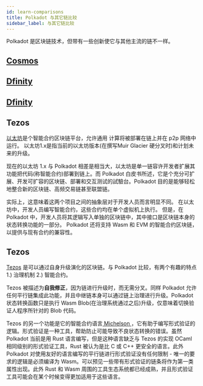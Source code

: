 ```yaml
---
id: learn-comparisons
title: Polkadot 与其它链比较
sidebar_label: 与其它链比较
---
```


Polkadot 是区块链技术，但带有一些创新使它与其他主流的链不一样。

## [Cosmos](learn-comparisons-ethereum-2)

## [Dfinity](learn-comparisons-cosmos)

## [Dfinity](learn-comparisons-dfinity)

## Tezos

[以太坊](https://ethereum.org)是个智能合约区块链平台，允许通用 计算将被部署在链上并在 p2p 网络中运行。 以太坊1.x是指当前的以太坊版本(在撰写Muir Glacier 硬分叉时)和计划未来的升级。

现在的以太坊 1.x 与 Polkadot 相差是相当大，以太坊是单一链容许开发者扩展其功能把代码(称智能合约)部署到链上。而 Polkadot 白皮书所述，它是个充分可扩展、开发可扩容的区块链、部署和交互测试的試驗台。Polkadot 目的是能够轻松地整合新的区块链、高频交易链甚至联盟链。

实际上，这意味着这两个项目之间的抽象层对于开发人员而言明显不同。 在以太坊中，开发人员编写智能合约，这些合约均在单个虚拟机上执行。 但是，在 Polkadot 中，开发人员将其逻辑写入单独的区块链中，其中接口是区块链本身的状态转换功能的一部分。 Polkadot 还将支持 Wasm 和 EVM 的智能合约区块链，以提供与现有合约的兼容性。

## Tezos

[Tezos](https://tezos.com) 是可以通过自身升级演化的区块链。与 Polkadot 比较，有两个有趣的特点 1.) 治理机制 2.) 智能合约。

Tezos 被描述为**自我修正**，因为链进行升级时，而无需分叉。同样 Polkadot 允许任何平行链集成此功能，并且中继链本身可以通过链上治理进行升级。Polkadot 状态转换函数只是执行 Wasm Blob(在治理系统通过之后)升级，仅意味着切换验证人程序所针对的 Blob 代码。

Tezos 的另一个功能是它的智能合约语言[ Michelson ](https://www.michelson-lang.com/)，它有助于编写形式验证的逻辑。形式验证是一种工具，帮助防止可能导致不良状态转换的错误。虽然 Polkadot 当前是用 Rust 语言编写，但是这种语言缺乏与 Tezos 的实现 OCaml 相同级别的形式验证工具，Rust 被认为是比 C 或 C++ 更安全的语言。此外 Polkadot 对使用友好的语言编写的平行链进行形式验证没有任何限制 - 唯一的要求的逻辑是必须编译为 Wasm。可以预见一些带有形式验证的链条将作为第一类属性出现。此外 Rust 和 Wasm 周围的工具生态系统都已经成熟，并且形式验证工具可能会在某个时候变得更加适用于这些语言。
